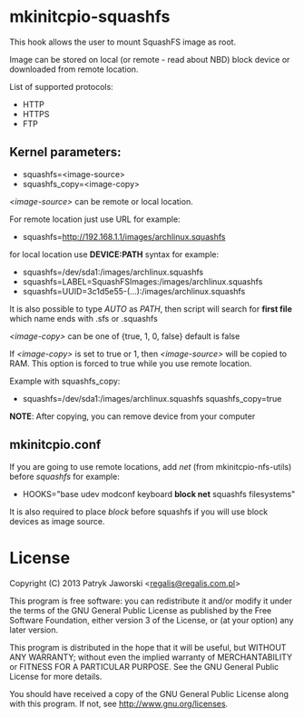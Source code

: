 mkinitcpio-squashfs
===================

This hook allows the user to mount SquashFS image as root.

Image can be stored on local (or remote - read about NBD) block device
or downloaded from remote location.

List of supported protocols:
  * HTTP
  * HTTPS
  * FTP

Kernel parameters:
------------------

* squashfs=\<image-source\>
* squashfs\_copy=\<image-copy\>

*\<image-source\>* can be remote or local location.

For remote location just use URL for example:

* squashfs=http://192.168.1.1/images/archlinux.squashfs

for local location use **DEVICE:PATH** syntax for example:

* squashfs=/dev/sda1:/images/archlinux.squashfs
* squashfs=LABEL=SquashFSImages:/images/archlinux.squashfs
* squashfs=UUID=3c1d5e55-(...):/images/archlinux.squashfs

It is also possible to type *AUTO* as *PATH*, then script will search for
**first file** which name ends with .sfs or .squashfs

*\<image-copy\>* can be one of {true, 1, 0, false} default is false

If *\<image-copy\>* is set to true or 1, then *\<image-source\>* will be copied
to RAM. This option is forced to true while you use remote location.

Example with squashfs\_copy:

* squashfs=/dev/sda1:/images/archlinux.squashfs squashfs\_copy=true

**NOTE**: After copying, you can remove device from your computer

mkinitcpio.conf
---------------

If you are going to use remote locations, add *net* (from mkinitcpio-nfs-utils)
before *squashfs* for example:

* HOOKS="base udev modconf keyboard **block net** squashfs filesystems"

It is also required to place *block* before squashfs if you will use
block devices as image source.


License
=======

Copyright (C) 2013 Patryk Jaworski \<regalis@regalis.com.pl\>

This program is free software: you can redistribute it and/or modify
it under the terms of the GNU General Public License as published by
the Free Software Foundation, either version 3 of the License, or
(at your option) any later version.

This program is distributed in the hope that it will be useful,
but WITHOUT ANY WARRANTY; without even the implied warranty of
MERCHANTABILITY or FITNESS FOR A PARTICULAR PURPOSE.  See the
GNU General Public License for more details.

You should have received a copy of the GNU General Public License
along with this program.  If not, see http://www.gnu.org/licenses.
